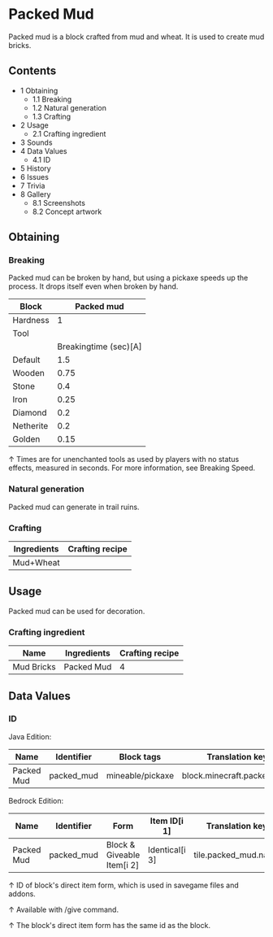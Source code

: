 # Packed Mud
Packed mud is a block crafted from mud and wheat. It is used to create mud bricks.

## Contents
- 1 Obtaining
	- 1.1 Breaking
	- 1.2 Natural generation
	- 1.3 Crafting
- 2 Usage
	- 2.1 Crafting ingredient
- 3 Sounds
- 4 Data Values
	- 4.1 ID
- 5 History
- 6 Issues
- 7 Trivia
- 8 Gallery
	- 8.1 Screenshots
	- 8.2 Concept artwork

## Obtaining
### Breaking
Packed mud can be broken by hand, but using a pickaxe speeds up the process. It drops itself even when broken by hand.

| Block     | Packed mud            |
|-----------|-----------------------|
| Hardness  | 1                     |
| Tool      |                       |
|           | Breakingtime (sec)[A] |
| Default   | 1.5                   |
| Wooden    | 0.75                  |
| Stone     | 0.4                   |
| Iron      | 0.25                  |
| Diamond   | 0.2                   |
| Netherite | 0.2                   |
| Golden    | 0.15                  |


↑ Times are for unenchanted tools as used by players with no status effects, measured in seconds. For more information, see Breaking Speed.


### Natural generation
Packed mud can generate in trail ruins.

### Crafting
| Ingredients | Crafting recipe |
|-------------|-----------------|
| Mud+Wheat   |                 |

## Usage
Packed mud can be used for decoration.

### Crafting ingredient
| Name       | Ingredients | Crafting recipe |
|------------|-------------|-----------------|
| Mud Bricks | Packed Mud  | 4               |

## Data Values
### ID
Java Edition:

| Name       | Identifier | Block tags       | Translation key            |
|------------|------------|------------------|----------------------------|
| Packed Mud | packed_mud | mineable/pickaxe | block.minecraft.packed_mud |

Bedrock Edition:

| Name       | Identifier | Form                       | Item ID[i 1]   | Translation key      |
|------------|------------|----------------------------|----------------|----------------------|
| Packed Mud | packed_mud | Block & Giveable Item[i 2] | Identical[i 3] | tile.packed_mud.name |


↑ ID of block's direct item form, which is used in savegame files and addons.

↑ Available with /give command.

↑ The block's direct item form has the same id as the block.



